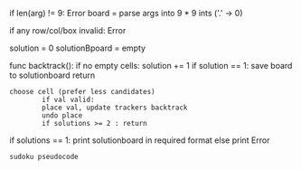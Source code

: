 if len(arg) != 9: Error
board = parse args into 9 * 9 ints ('.' -> 0)

if any row/col/box invalid: Error

solution = 0
solutionBpoard = empty

func backtrack(): 
	if no empty cells: 
		solution += 1
		if solution == 1: save board to solutionboard
		return

	choose cell (prefer less candidates)
			if val valid:
			place val, update trackers backtrack
			undo place
			if solutions >= 2 : return


if solutions == 1: print solutionboard in required format
	else print Error

	sudoku pseudocode
